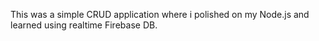 This was a simple CRUD application where i polished on my Node.js and learned using realtime Firebase DB.
